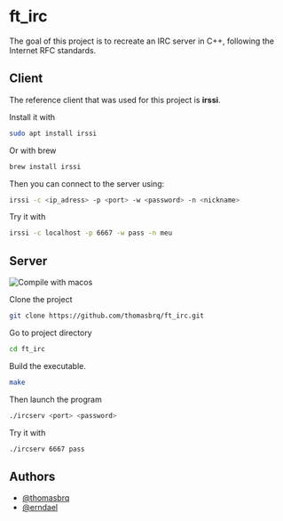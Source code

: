 # ft_irc
The goal of this project is to recreate an IRC server in C++, following the Internet RFC standards.

## Client
The reference client that was used for this project is **irssi**.

Install it with
```bash
sudo apt install irssi
```

Or with brew
```bash
brew install irssi
```

Then you can connect to the server using:
```bash
irssi -c <ip_adress> -p <port> -w <password> -n <nickname>
```

Try it with
```bash
irssi -c localhost -p 6667 -w pass -n meu
```

## Server
![Compile with macos](https://badgen.net/badge/build/macOS/grey?icon=apple)

Clone the project
```bash
git clone https://github.com/thomasbrq/ft_irc.git
```

Go to project directory
```bash
cd ft_irc
```

Build the executable.
```bash
make
```

Then launch the program
```bash
./ircserv <port> <password>
```

Try it with
```bash
./ircserv 6667 pass
```

## Authors

- [@thomasbrq](https://www.github.com/thomasbrq)
- [@erndael](https://www.github.com/SanGoruden)
